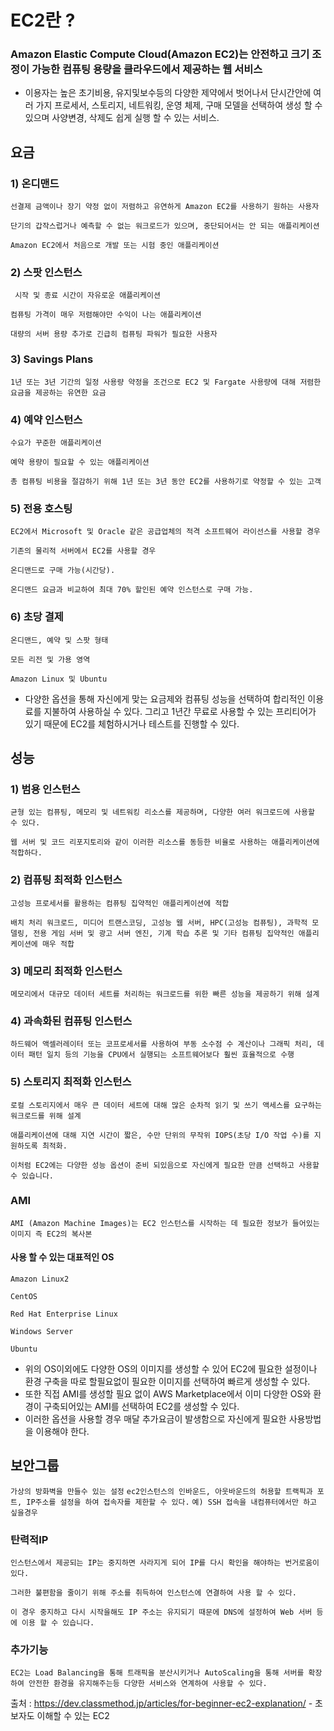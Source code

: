 <h1> EC2란 ? </h1>

<h3> Amazon Elastic Compute Cloud(Amazon EC2)는 안전하고 크기 조정이 가능한 컴퓨팅 용량을 클라우드에서 제공하는 웹 서비스 </h3>

- 이용자는 높은 초기비용, 유지및보수등의 다양한 제약에서 벗어나서 단시간안에 여러 가지 프로세서, 스토리지, 네트워킹, 운영 체제, 구매 모델을 선택하여 생성 할 수 있으며 사양변경, 삭제도 쉽게 실행 할 수 있는 서비스.

<h2> 요금 </h2>

<h3> 1) 온디맨드 </h3>

`선결제 금액이나 장기 약정 없이 저렴하고 유연하게 Amazon EC2를 사용하기 원하는 사용자`

`단기의 갑작스럽거나 예측할 수 없는 워크로드가 있으며, 중단되어서는 안 되는 애플리케이션`

`Amazon EC2에서 처음으로 개발 또는 시험 중인 애플리케이션`

<h3> 2) 스팟 인스턴스 </h3>

` 시작 및 종료 시간이 자유로운 애플리케이션`

`컴퓨팅 가격이 매우 저렴해야만 수익이 나는 애플리케이션`

`대량의 서버 용량 추가로 긴급히 컴퓨팅 파워가 필요한 사용자`

<h3> 3) Savings Plans </h3>

`1년 또는 3년 기간의 일정 사용량 약정을 조건으로 EC2 및 Fargate 사용량에 대해 저렴한 요금을 제공하는 유연한 요금`

<h3> 4) 예약 인스턴스 </h3>

`수요가 꾸준한 애플리케이션`

`예약 용량이 필요할 수 있는 애플리케이션`

`총 컴퓨팅 비용을 절감하기 위해 1년 또는 3년 동안 EC2를 사용하기로 약정할 수 있는 고객`

<h3> 5) 전용 호스팅 </h3>

`EC2에서 Microsoft 및 Oracle 같은 공급업체의 적격 소프트웨어 라이선스를 사용할 경우`

`기존의 물리적 서버에서 EC2를 사용할 경우`

`온디맨드로 구매 가능(시간당).`

`온디맨드 요금과 비교하여 최대 70% 할인된 예약 인스턴스로 구매 가능.`

<h3> 6) 초당 결제 </h3>

`온디맨드, 예약 및 스팟 형태`

`모든 리전 및 가용 영역`

`Amazon Linux 및 Ubuntu`

- 다양한 옵션을 통해 자신에게 맞는 요금제와 컴퓨팅 성능을 선택하여 합리적인 이용료를 지불하여 사용하실 수 있다. 그리고 1년간 무료로 사용할 수 있는 프리티어가 있기 때문에 EC2를 체험하시거나 테스트를 진행할 수 있다.

<h2> 성능 </h2>

<h3> 1) 범용 인스턴스 </h3>

`균형 있는 컴퓨팅, 메모리 및 네트워킹 리소스를 제공하며, 다양한 여러 워크로드에 사용할 수 있다.`

`웹 서버 및 코드 리포지토리와 같이 이러한 리소스를 동등한 비율로 사용하는 애플리케이션에 적합하다.`

<h3> 2) 컴퓨팅 최적화 인스턴스 </h3>

`고성능 프로세서를 활용하는 컴퓨팅 집약적인 애플리케이션에 적합`

`배치 처리 워크로드, 미디어 트랜스코딩, 고성능 웹 서버, HPC(고성능 컴퓨팅), 과학적 모델링, 전용 게임 서버 및 광고 서버 엔진, 기계 학습 추론 및 기타 컴퓨팅 집약적인 애플리케이션에 매우 적합`

<h3> 3) 메모리 최적화 인스턴스 </h3>

`메모리에서 대규모 데이터 세트를 처리하는 워크로드를 위한 빠른 성능을 제공하기 위해 설계`

<h3> 4) 과속화된 컴퓨팅 인스턴스 </h3>

`하드웨어 액셀러레이터 또는 코프로세서를 사용하여 부동 소수점 수 계산이나 그래픽 처리, 데이터 패턴 일치 등의 기능을 CPU에서 실행되는 소프트웨어보다 훨씬 효율적으로 수행`

<h3> 5) 스토리지 최적화 인스턴스 </h3>

`로컬 스토리지에서 매우 큰 데이터 세트에 대해 많은 순차적 읽기 및 쓰기 액세스를 요구하는 워크로드를 위해 설계`

`애플리케이션에 대해 지연 시간이 짧은, 수만 단위의 무작위 IOPS(초당 I/O 작업 수)를 지원하도록 최적화.`

`이처럼 EC2에는 다양한 성능 옵션이 준비 되있음으로 자신에게 필요한 만큼 선택하고 사용할 수 있습니다.`

<h3> AMI </h3>

`AMI (Amazon Machine Images)는 EC2 인스턴스를 시작하는 데 필요한 정보가 들어있는 이미지 즉 EC2의 복사본`

<h4> 사용 할 수 있는 대표적인 OS </h4>

`Amazon Linux2`

`CentOS`

`Red Hat Enterprise Linux`

`Windows Server`

`Ubuntu`

- 위의 OS이외에도 다양한 OS의 이미지를 생성할 수 있어 EC2에 필요한 설정이나 환경 구축을 따로 할필요없이 필요한 이미지를 선택하여 빠르게 생성할 수 있다. 
- 또한 직접 AMI를 생성할 필요 없이 AWS Marketplace에서 이미 다양한 OS와 환경이 구축되어있는 AMI를 선택하여 EC2를 생성할 수 있다.
- 이러한 옵션을 사용할 경우 매달 추가요금이 발생함으로 자신에게 필요한 사용방법을 이용해야 한다.

<h2> 보안그룹 </h2>

`가상의 방화벽을 만들수 있는 설정`
`ec2인스턴스의 인바운드, 아웃바운드의 허용할 트랙픽과 포트, IP주소를 설정을 하여 접속자를 제한할 수 있다.`
`예) SSH 접속을 내컴퓨터에서만 하고 싶을경우`

<h3> 탄력적IP </h3>

`인스턴스에서 제공되는 IP는 중지하면 사라지게 되어 IP를 다시 확인을 해야하는 번거로움이 있다.`

`그러한 불편함을 줄이기 위해 주소를 취득하여 인스턴스에 연결하여 사용 할 수 있다.` 

`이 경우 중지하고 다시 시작을해도 IP 주소는 유지되기 때문에 DNS에 설정하여 Web 서버 등에 이용 할 수 있습니다.`

<h3> 추가기능 </h3>

`EC2는 Load Balancing을 통해 트래픽을 분산시키거나 AutoScaling을 통해 서버를 확장하여 안전한 환경을 유지해주는등 다양한 서비스와 연계하여 사용할 수 있다.`

출처 : https://dev.classmethod.jp/articles/for-beginner-ec2-explanation/ - 초보자도 이해할 수 있는 EC2
